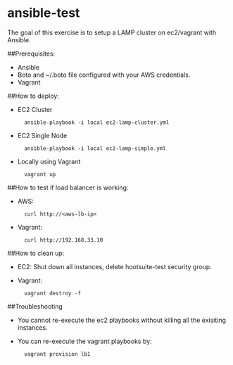 ansible-test
============

The goal of this exercise is to setup a LAMP cluster on ec2/vagrant with Ansible.

##Prerequisites:
* Ansible
* Boto and ~/.boto file configured with your AWS credentials.
* Vagrant

##How to deploy:
* EC2 Cluster

        ansible-playbook -i local ec2-lamp-cluster.yml
    
* EC2 Single Node

        ansible-playbook -i local ec2-lamp-simple.yml

* Locally using Vagrant

        vagrant up

##How to test if load balancer is working:
* AWS:

        curl http://<aws-lb-ip>

* Vagrant:

        curl http://192.168.33.10

##How to clean up:
* EC2: Shut down all instances, delete hootsuite-test security group.
* Vagrant:

        vagrant destroy -f
        
##Troubleshooting

* You cannot re-execute the ec2 playbooks without killing all the exisiting instances.
* You can re-execute the vagrant playbooks by:

        vagrant provision lb1


